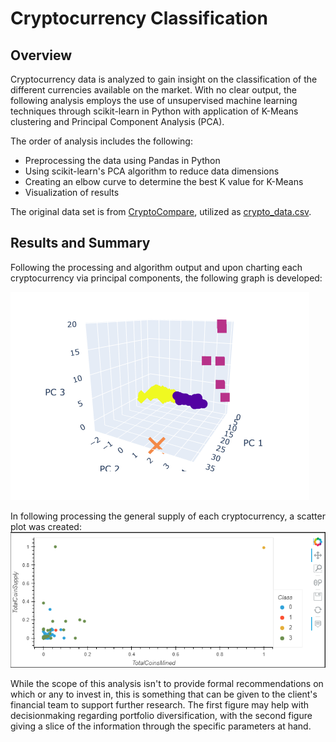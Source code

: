 # Cryptocurrency Classification

## Overview

Cryptocurrency data is analyzed to gain insight on the classification of the different currencies available on the market. With no clear output, the following analysis employs the use of unsupervised machine learning techniques through scikit-learn in Python with application of K-Means clustering and Principal Component Analysis (PCA). 

The order of analysis includes the following: 
- Preprocessing the data using Pandas in Python
- Using scikit-learn's PCA algorithm to reduce data dimensions
- Creating an elbow curve to determine the best K value for K-Means
- Visualization of results

The original data set is from [CryptoCompare](https://min-api.cryptocompare.com/data/all/coinlist), utilized as [crypto_data.csv](/resources/crypto_data.csv). 

## Results and Summary

Following the processing and algorithm output and upon charting each cryptocurrency via principal components, the following graph is developed: 

![3D Plot](/screenshots/3dplot.png)

In following processing the general supply of each cryptocurrency, a scatter plot was created: 
![Chart 2](/screenshots/Chart2.png)

While the scope of this analysis isn't to provide formal recommendations on which or any to invest in, this is something that can be given to the client's financial team to support further research. The first figure may help with decisionmaking regarding portfolio diversification, with the second figure giving a slice of the information through the specific parameters at hand. 